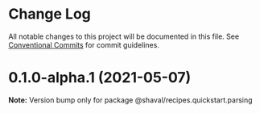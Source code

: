 # Change Log

All notable changes to this project will be documented in this file.
See [Conventional Commits](https://conventionalcommits.org) for commit guidelines.

# 0.1.0-alpha.1 (2021-05-07)

**Note:** Version bump only for package @shaval/recipes.quickstart.parsing
